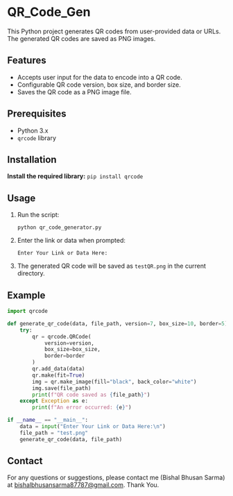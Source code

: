 # QR_Code_Gen

This Python project generates QR codes from user-provided data or URLs. The generated QR codes are saved as PNG images.

## Features

- Accepts user input for the data to encode into a QR code.
- Configurable QR code version, box size, and border size.
- Saves the QR code as a PNG image file.


## Prerequisites

- Python 3.x
- `qrcode` library

## Installation
**Install the required library:**
    ```
    pip install qrcode
    ```

## Usage

1. Run the script:
    ```
    python qr_code_generator.py
    ```

2. Enter the link or data when prompted:
    ```
    Enter Your Link or Data Here:
    ```

3. The generated QR code will be saved as `testQR.png` in the current directory.

## Example

```python
import qrcode

def generate_qr_code(data, file_path, version=7, box_size=10, border=5):
    try:
        qr = qrcode.QRCode(
            version=version,
            box_size=box_size,
            border=border
        )
        qr.add_data(data)
        qr.make(fit=True)
        img = qr.make_image(fill="black", back_color="white")
        img.save(file_path)
        print(f"QR code saved as {file_path}")
    except Exception as e:
        print(f"An error occurred: {e}")

if __name__ == "__main__":
    data = input("Enter Your Link or Data Here:\n")
    file_path = "test.png"
    generate_qr_code(data, file_path)
```

## Contact


For any questions or suggestions, please contact me (Bishal Bhusan Sarma) at bishalbhusansarma87787@gmail.com.
Thank You.



